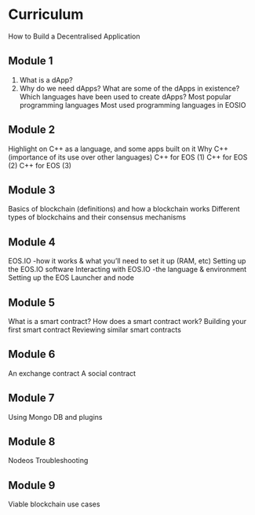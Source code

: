 # Curriculum


How to Build a Decentralised Application

## Module 1
1. What is a dApp?
2. Why do we need dApps?
What are some of the dApps in existence?
Which languages have been used to create dApps?
Most popular programming languages
Most used programming languages in EOSIO

## Module 2
Highlight on C++ as a language, and some apps built on it
Why C++ (importance of its use over other languages)
C++ for EOS (1)
C++ for EOS (2)
C++ for EOS (3)

## Module 3
Basics of blockchain (definitions) and how a blockchain works
Different types of blockchains and their consensus mechanisms

## Module 4
EOS.IO -how it works & what you’ll need to set it up (RAM, etc)
Setting up the EOS.IO software
Interacting with EOS.IO -the language & environment
Setting up the EOS Launcher and node

## Module 5
What is a smart contract?
How does a smart contract work?
Building your first smart contract
Reviewing similar smart contracts

## Module 6
An exchange contract
A social contract
## Module 7
Using Mongo DB and plugins

## Module 8
Nodeos
Troubleshooting

## Module 9
Viable blockchain use cases
